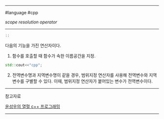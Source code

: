 
---

#language #cpp 

*scope resolution operator*

---

~~~cpp
::
~~~
다음의 기능을 가진 연산자이다.

1. 함수를 호출할 때 함수가 속한 이름공간을 지정.
~~~cpp
std::cout<<"cpp";
~~~
2. 전역변수명과 지역변수명이 같을 경우, 범위지정 연산자를 사용해 전역변수와 지역변수를 구별할 수 있다. 이때, 범위지정 연산자가 붙어있는 변수가 전역변수이다.

---

참고자료

[윤성우의 열혈 c++ 프로그래밍](https://product.kyobobook.co.kr/detail/S000001589147)

---